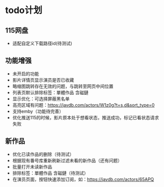 # todo计划
## 115网盘
- 适配自定义下载路径id(待测试)

## 功能增强
- 未开启的功能
- 影片详情页显示演员是否已收藏
- 略缩图跳转存在无效的问题，与跳转至网页中间位置
- 列表页默认排除标签：單體作品 含磁鏈
- 显示优化：可选择屏蔽黑名单
- 高亮区域有问题：https://javdb.com/actors/W1z0g?t=s,d&sort_type=0
- 支持emby（功能待完善）
- 优化推送115的时候，影片原本处于想看状态，推送成功，标记已看状态请求失败

## 新作品
- 优化已读作品的删除（待测试）
- 根据现有番号库重新刷新过滤未看的新作品（还有问题）
- 批量打开未读新作品
- 排除标签：單體作品 含磁鏈（待测试）
- 在演员页面，按钮快速添加订阅，如：https://javdb.com/actors/65APQ